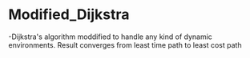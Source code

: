 # Modified_Dijkstra
-Dijkstra's algorithm moddified to handle any kind of dynamic environments. Result converges from least time path to least cost path
